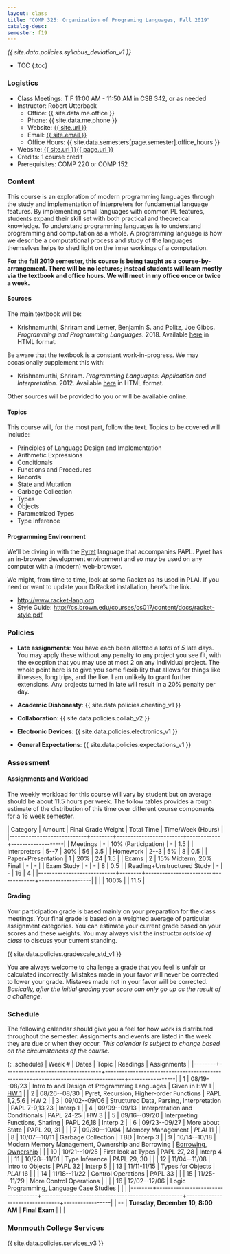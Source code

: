 ```yaml
---
layout: class
title: "COMP 325: Organization of Programing Languages, Fall 2019"
catalog-desc: 
semester: f19
---
```


*{{ site.data.policies.syllabus_deviation_v1 }}*

* TOC
{:toc}

### Logistics

* Class Meetings: T F 11:00 AM - 11:50 AM in CSB 342, or as needed
* Instructor: Robert Utterback
  * Office: {{ site.data.me.office }}
  * Phone: {{ site.data.me.phone }}
  * Website: <a href="{{ site.url }}">{{ site.url }}</a>
  * Email: <a href="mailto:{{ site.email }}">{{ site.email }}</a>
  * Office Hours: {{ site.data.semesters[page.semester].office_hours }}
* Website: <a href="{{ site.url }}{{ page.url }}">{{ site.url }}{{ page.url }}</a>
* Credits: 1 course credit
* Prerequisites: COMP 220 or COMP 152

### Content

This course is an exploration of modern programming languages through
the study and implementation of interpreters for fundamental language
features. By implementing small languages with common PL features,
students expand their skill set with both practical and theoretical
knowledge. To understand programming languages is to understand
programming and computation as a whole. A programming language is how
we describe a computational process and study of the languages
themselves helps to shed light on the inner workings of a computation.

**For the fall 2019 semester, this course is being taught as a
course-by-arrangement. There will be no lectures; instead students
will learn mostly via the textbook and office hours. We will meet in
my office once or twice a week.**

#### Sources

The main textbook will be: 

* Krishnamurthi, Shriram and Lerner, Benjamin S. and Politz, Joe
Gibbs. *Programming and Programming Languages*. 2018. Available
[here](http://papl.cs.brown.edu/2018/) in HTML format.

Be aware that the textbook is a constant work-in-progress. We may
occasionally supplement this with:

* Krishnamurthi, Shriram. *Programming Languages: Application and
Interpretation*. 2012. Available
[here](http://cs.brown.edu/courses/cs173/2012/book/) in HTML format.

Other sources will be provided to you or will be available online.

#### Topics

This course will, for the most part, follow the text. Topics to be covered will include: 

* Principles of Language Design and Implementation
* Arithmetic Expressions
* Conditionals
* Functions and Procedures 
* Records
* State and Mutation
* Garbage Collection
* Types
* Objects
* Parametrized Types 
* Type Inference

#### Programming Environment

We’ll be diving in with the [Pyret](https://www.pyret.org) language that accompanies PAPL. Pyret has an in-browser development environment and so may be used on any computer with a (modern) web-browser.

We might, from time to time, look at some Racket as its used in
PLAI. If you need or want to update your DrRacket installation, here’s
the link.
* http://www.racket-lang.org
* Style Guide:
  http://cs.brown.edu/courses/cs017/content/docs/racket-style.pdf

### Policies

* **Late assignments**: You have each been allotted a *total* of *5*
late days. You may apply these without any penalty to any project you
see fit, with the exception that you may use at most 2 on any
individual project. The whole point here is to give you some
flexibility that allows for things like illnesses, long trips, and the
like. I am unlikely to grant further extensions. Any projects turned
in late will result in a 20% penalty per day.

* **Academic Dishonesty**: {{ site.data.policies.cheating_v1 }}

* **Collaboration**: {{ site.data.policies.collab_v2 }}

* **Electronic Devices**: {{ site.data.policies.electronics_v1 }}

* **General Expectations**: {{ site.data.policies.expectations_v1 }}

### Assessment

#### Assignments and Workload

The weekly workload for this course will vary by student but on
average should be about 11.5 hours per week. The follow tables
provides a rough estimate of the distribution of this time over
different course components for a 16 week semester.

| Category                   | Amount | Final Grade Weight     | Total Time | Time/Week (Hours) |
|----------------------------+--------+------------------------+------------+-------------------|
| Meetings                   |      - | 10% (Participation)    |          - |               1.5 |
| Interpreters               |   5--7 | 30%                    |         56 |               3.5 |
| Homework                   |   2--3 | 5%                     |          8 |               0.5 |
| Paper+Presentation         |      1 | 20%                    |         24 |               1.5 |
| Exams                      |      2 | 15% Midterm, 20% Final |          - |                 - |
| Exam Study                 |      - | -                      |          8 |               0.5 |
| Reading+Unstructured Study |      - | -                      |         16 |                 4 |
|----------------------------+--------+------------------------+------------+-------------------|
|                            |        | 100%                   |            |              11.5 |

#### Grading

Your participation grade is based mainly on your preparation for the
class meetings. Your final grade is based on a weighted average of
particular assignment categories. You can estimate your current grade
based on your scores and these weights. You may always visit the
instructor *outside of class* to discuss your current standing.

{{ site.data.policies.gradescale_std_v1 }}

You are always welcome to challenge a grade that you feel is unfair or
calculated incorrectly. Mistakes made in your favor will never be
corrected to lower your grade. Mistakes made not in your favor will be
corrected. *Basically, after the initial grading your score can only
go up as the result of a challenge.*

### Schedule
The following calendar should give you a feel for how work is
distributed throughout the semester. Assignments and events are listed
in the week they are due or when they occur. *This calendar is subject
to change based on the circumstances of the course*.

{: .schedule}
| Week # | Dates                             | Topic                                             | Readings                       | Assignments     |
|--------+-----------------------------------+---------------------------------------------------+--------------------------------+-----------------|
|      1 | 08/19--08/23                      | Intro to and Design of Programming Languages      | Given in HW 1                  | [HW 1](hw1.pdf) |
|      2 | 08/26--08/30                      | Pyret, Recursion, Higher-order Functions          | PAPL 1,2,5,6                   | HW 2            |
|      3 | 09/02--09/06                      | Structured Data, Parsing, Interpretation          | PAPL 7-9,13,23                 | Interp 1        |
|      4 | 09/09--09/13                      | Interpretation and Conditionals                   | PAPL 24-25                     | HW 3            |
|      5 | 09/16--09/20                      | Interpreting Functions, Sharing                   | PAPL 26,18                     | Interp 2        |
|      6 | 09/23--09/27                      | More about State                                  | PAPL 20, 31                    |                 |
|      7 | 09/30--10/04                      | Memory Management                                 | *PLAI* 11                      |                 |
|      8 | 10/07--10/11                      | Garbage Collection                                | TBD                            | Interp 3        |
|      9 | 10/14--10/18                      | Modern Memory Management, Ownership and Borrowing | [Borrowing][1], [Ownership][2] |                 |
|     10 | 10/21--10/25                      | First look at Types                               | PAPL 27, 28                    | Interp 4        |
|     11 | 10/28--11/01                      | Type Inference                                    | PAPL 29, 30                    |                 |
|     12 | 11/04--11/08                      | Intro to Objects                                  | PAPL 32                        | Interp 5        |
|     13 | 11/11-11/15                       | Types for Objects                                 | *PLAI* 16                      |                 |
|     14 | 11/18--11/22                      | Control Operations                                | PAPL 33                        |                 |
|     15 | 11/25--11/29                      | More Control Operations                           |                                |                 |
|     16 | 12/02--12/06                      | Logic Programming, Language Case Studies          |                                |                 |
|--------+-----------------------------------+---------------------------------------------------+--------------------------------+-----------------|
|     -- | **Tuesday, December 10, 8:00 AM** | **Final Exam**                                    |                                |                 |

[1]: http://arthurtw.github.io/2014/11/30/rust-borrow-lifetimes.html
[2]: https://doc.rust-lang.org/book/second-edition/ch04-01-what-is-ownership.html

### Monmouth College Services

{{ site.data.policies.services_v3 }}

<!-- Local Variables: -->
<!-- eval: (orgtbl-mode) -->
<!-- End: -->
